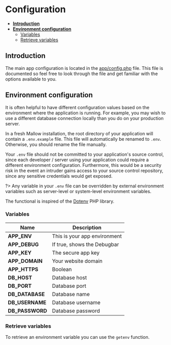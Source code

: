 # Configuration

- **[Introduction](/config?id=introduction)**
- **[Environment configuration](/config?id=environment-configuration)**
    - [Variables](/config?id=variables)
    - [Retrieve variables](/config?id=retrieve-variables)


## Introduction 

The main app configuration is located in the [app/config.php](https://github.com/rseon/mallow/blob/master/app/config.php) file.
This file is documented so feel free to look through the file and get familiar with the options available to you.


## Environment configuration

It is often helpful to have different configuration values based on the environment where the application is running.
For example, you may wish to use a different database connection locally than you do on your production server.

In a fresh Mallow installation, the root directory of your application will contain a `.env.example` file.
This file will automatically be renamed to `.env`. Otherwise, you should rename the file manually.

Your `.env` file should not be committed to your application's source control, since each developer / server
using your application could require a different environment configuration.
Furthermore, this would be a security risk in the event an intruder gains access to your source control repository,
since any sensitive credentials would get exposed.

?> Any variable in your `.env` file can be overridden by external environment variables such as server-level or system-level environment variables.

The functional is inspired of the [Dotenv](https://github.com/vlucas/phpdotenv) PHP library.


### Variables

| Name | Description |
| ---------- | ------------------------------ |
| **APP_ENV** | This is your app environment |
| **APP_DEBUG** | If true, shows the Debugbar |
| **APP_KEY** | The secure app key |
| **APP_DOMAIN** | Your website domain |
| **APP_HTTPS** | Boolean |
| **DB_HOST** | Database host |
| **DB_PORT** | Database port |
| **DB_DATABASE** | Database name |
| **DB_USERNAME** | Database username |
| **DB_PASSWORD** | Database password |


### Retrieve variables

To retrieve an environment variable you can use the `getenv` function.
